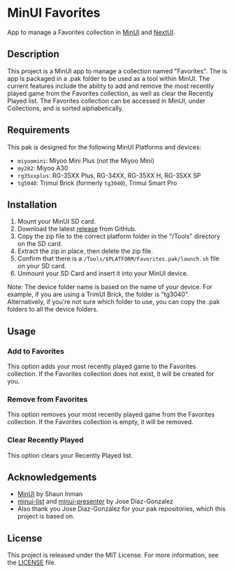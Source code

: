 # MinUI Favorites

App to manage a Favorites collection in [MinUI](https://github.com/shauninman/MinUI) and [NextUI](https://github.com/LoveRetro/NextUI).

## Description

This project is a MinUI app to manage a collection named "Favorites". The is app is packaged in a .pak folder to be used as a tool within MinUI. The current features include the ability to add and remove the most recently played game from the Favorites collection, as well as clear the Recently Played list. The Favorites collection can be accessed in MinUI, under Collections, and is sorted alphabetically.

## Requirements

This pak is designed for the following MinUI Platforms and devices:

- `miyoomini`: Miyoo Mini Plus (_not_ the Miyoo Mini)
- `my282`: Miyoo A30
- `rg35xxplus`: RG-35XX Plus, RG-34XX, RG-35XX H, RG-35XX SP
- `tg5040`: Trimui Brick (formerly `tg3040`), Trimui Smart Pro

## Installation

1. Mount your MinUI SD card.
2. Download the latest [release](https://github.com/ben16w/minui-favorites/releases) from GitHub.
3. Copy the zip file to the correct platform folder in the "/Tools" directory on the SD card.
4. Extract the zip in place, then delete the zip file.
5. Confirm that there is a `/Tools/$PLATFORM/Favorites.pak/launch.sh` file on your SD card.
6. Unmount your SD Card and insert it into your MinUI device.

Note: The device folder name is based on the name of your device. For example, if you are using a TrimUI Brick, the folder is "tg3040". Alternatively, if you're not sure which folder to use, you can copy the .pak folders to all the device folders.

## Usage

### Add to Favorites

This option adds your most recently played game to the Favorites collection. If the Favorites collection does not exist, it will be created for you.

### Remove from Favorites

This option removes your most recently played game from the Favorites collection. If the Favorites collection is empty, it will be removed.

### Clear Recently Played

This option clears your Recently Played list.

## Acknowledgements

- [MinUI](https://github.com/shauninman/MinUI) by Shaun Inman
- [minui-list](https://github.com/josegonzalez/minui-list) and [minui-presenter](https://github.com/josegonzalez/minui-presenter) by Jose Diaz-Gonzalez
- Also thank you Jose Diaz-Gonzalez for your pak repositories, which this project is based on.

## License

This project is released under the MIT License. For more information, see the [LICENSE](LICENSE) file.
